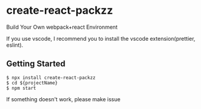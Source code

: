 # create-react-packzz

Build Your Own webpack+react Environment

If you use vscode, I recommend you to install the vscode extension(prettier, eslint).

## Getting Started

```
$ npx install create-react-packzz
$ cd ${projectName}
$ npm start
```

If something doesn't work, please make issue